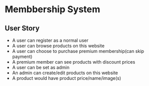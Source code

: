 # Membbership System

## User Story

  - A user can register as a normal user
  - A user can browse products on this website
  - A user can choose to purchase premium membership(can skip payment)
  - A premium member can see products with discount prices
  - A user can be set as admin
  - An admin can create/edit products on this website
  - A product would have product price/name/image(s)
  